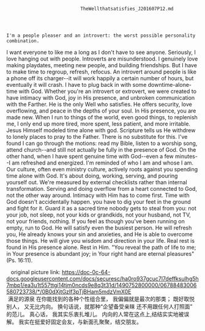 

                               TheWellthatsatisfies_J201607P12.md




    I'm a people pleaser and an introvert: the worst possible personality combination. 
I want everyone to like me a long as I don't have to see anyone. 
    Seriously, I love hanging out with people. Introverts are misunderstood. I genuinely love making playdates, meeting new 
people, and building friendships. But I have to make time to regroup, refresh, refocus. An introvert around people is like a 
phone off its charger--it will work happily a certain number of hours, but eventually it will crash. I have to plug back in 
with some downtime-alone-time with God. 
    Whether you're an introvert or extrovert, we were created to have intimacy with God, 
joy in His presence, and unbroken communication with the Farther. He is the only Well who satisfies. He offers security, love 
overflowing, and peace in the depths of your soul. In His presence, you are made new. When I run to things of the world, even 
good things, to replenish me, I only end up more tired, more spent, less patient, and more irritable. Jesus Himself modeled 
time alone with god. Scripture tells us He withdrew to lonely places to pray to the Father. 
    There is no substitute for this. 
I've found I can go through the motions: read my Bible, listen to a worship song, attend church--and still not actually be 
fully in the presence of God. On the other hand, when I have spent genuine time with God--even a few minutes--I am refreshed 
and energized. I'm reminded of who I am and whose I am. 
    Our culture, often even ministry culture, actively roots against you 
spending time alone with God. It's about doing, working, serving, and pouring yourself out. We're measured by external 
checklists rather than internal transformation. Serving and doing overflow from a heart connected to God, not the other 
way around. Intimacy with Him has to come first. 
    Time with God doesn't accidentally happen. you have to dig your feet in the 
ground and fight for it. Guard it as a sacred time nobody gets to steal from you: not your job, not sleep, not your kids or 
grandkids, not your husband, not TV, not your friends, nothing. 
    If you feel as though you've been running on empty, run to God. 
He will satisfy even the busiest person. He will refresh you, He already knows your sin and anxieties, and He is able to 
overcome those things. He will give you wisdom and direction in your life. Real rest is found in His presence alone. 
Rest in Him. 
    "You reveal the path of life to me; in Your presence is abundant joy; in Your right hand are eternal pleasures" (Ps. 16:11). 
    
    original picture link:  https://doc-0c-64-docs.googleusercontent.com/docs/securesc/ha0ro937gcuc7l7deffksulhg5h7mbp1/ea3u1t557ttgi14tjm0ncds9e8q3t31d/1490752800000/06788483006580723738/*/0B0dXjtGzIf3pTjBHam5mdzVmX0E
                                          满足的源泉 
    在你能找到的各种个性组合里， 我偏偏就是最次的那类； 既好取悦别人， 又无比内向。 换句话说，就那种“企望备受亲睐 还不用跟任何人打照面” 的范儿。 
    真心话， 我其实乐衷扎堆儿。 内向的人常在这点上,结结实实地被误解。 我实在挺爱好固定会友，与新面孔聚聚，结交朋友。 
